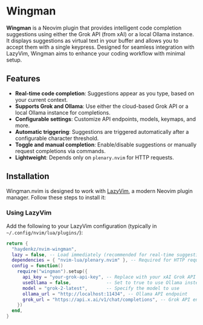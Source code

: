 # Wingman

**Wingman** is a Neovim plugin that provides intelligent code completion suggestions using either the Grok API (from xAI) or a local Ollama instance. It displays suggestions as virtual text in your buffer and allows you to accept them with a single keypress. Designed for seamless integration with LazyVim, Wingman aims to enhance your coding workflow with minimal setup.

## Features

- **Real-time code completion**: Suggestions appear as you type, based on your current context.
- **Supports Grok and Ollama**: Use either the cloud-based Grok API or a local Ollama instance for completions.
- **Configurable settings**: Customize API endpoints, models, keymaps, and more.
- **Automatic triggering**: Suggestions are triggered automatically after a configurable character threshold.
- **Toggle and manual completion**: Enable/disable suggestions or manually request completions via commands.
- **Lightweight**: Depends only on `plenary.nvim` for HTTP requests.

## Installation

Wingman.nvim is designed to work with [LazyVim](https://github.com/folke/lazy.nvim), a modern Neovim plugin manager. Follow these steps to install it:

### Using LazyVim

Add the following to your LazyVim configuration (typically in `~/.config/nvim/lua/plugins/`):

```lua
return {
  "haydenkz/nvim-wingman",
  lazy = false, -- Load immediately (recommended for real-time suggestions)
  dependencies = { "nvim-lua/plenary.nvim" }, -- Required for HTTP requests
  config = function()
    require("wingman").setup({
      api_key = "your-grok-api-key", -- Replace with your xAI Grok API key
      useOllama = false,             -- Set to true to use Ollama instead of Grok
      model = "grok-2-latest",       -- Specify the model to use
      ollama_url = "http://localhost:11434", -- Ollama API endpoint
      grok_url = "https://api.x.ai/v1/chat/completions", -- Grok API endpoint
    })
  end,
}
